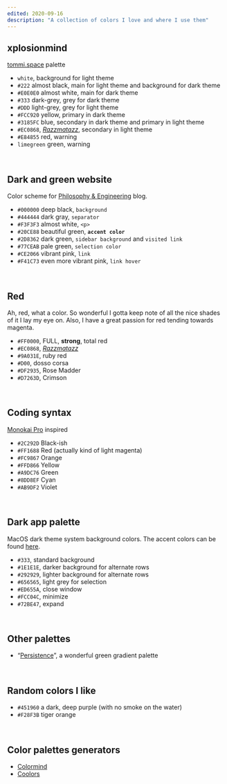 ```yaml
---
edited: 2020-09-16
description: "A collection of colors I love and where I use them"
---
```

## xplosionmind

[tommi.space](/home) palette

- `white`, background for light theme
- `#222` almost black, main for light theme and background for dark theme
- `#E0E0E0` almost white, main for dark theme
- `#333` dark-grey, grey for dark theme
- `#DDD` light-grey, grey for light theme
- `#FCC920` yellow, primary in dark theme
- `#3185FC` blue, secondary in dark theme and primary in light theme
- `#EC0868`, [*Razzmatazz*](https://en.wikipedia.org/wiki/Razzmatazz_(song)), secondary in light theme
- `#E84855` red, warning
- `limegreen` green, warning

<br />

## Dark and green website

Color scheme for [Philosophy & Engineering](/filosofia) blog.

- `#000000` deep black, `background`
- `#444444` dark gray, `separator`
- `#F3F3F3` almost white, `<p>`
- `#20CE88` beautiful green, **`accent color`**
- `#2D8362` dark green, `sidebar background` and `visited link`
- `#77CEAB` pale green, `selection color`
- `#CE2066` vibrant pink, `link`
- `#F41C73` even more vibrant pink, `link hover`

<br />

## Red

Ah, red, what a color. So wonderful I gotta keep note of all the nice shades of it I lay my eye on. Also, I have a great passion for red tending towards magenta.

- `#FF0000`, FULL, **strong**, total red
- `#EC0868`, [*Razzmatazz*](https://en.wikipedia.org/wiki/Razzmatazz_(song))
- `#9A031E`, ruby red
- `#D00`, dosso corsa
- `#DF2935`, Rose Madder
- `#D7263D`, Crimson

<br />

## Coding syntax

[Monokai Pro](https://monokai.pro) inspired

- `#2C292D` Black-ish
- `#FF1688` Red (actually kind of light magenta)
- `#FC9867` Orange
- `#FFD866` Yellow
- `#A9DC76` Green
- `#8DD8EF` Cyan
- `#AB9DF2` Violet

<br />

## Dark app palette

MacOS dark theme system background colors. The accent colors can be found [here](https://developer.apple.com/design/human-interface-guidelines/macos/visual-design/color/).

- `#333`, standard background
- `#1E1E1E`, darker background for alternate rows
- `#292929`, lighter background for alternate rows
- `#656565`, light grey for selection
- `#ED655A`, close window
- `#FCC04C`, minimize
- `#72BE47`, expand

<br />

## Other palettes

- “[Persistence](https://www.color-hex.com/color-palette/89620)”, a wonderful green gradient palette

<br />

## Random colors I like

- `#451960` a dark, deep purple (with no smoke on the water)
- `#F28F3B` tiger orange

<br />

## Color palettes generators

- [Colormind](http://colormind.io/)
- [Coolors](https://coolors.co/)
